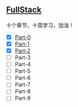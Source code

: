 ## [FullStack](https://fullstackopen.com/zh)

十个章节，十周学习，加油！

-   [x] [Part-0](./part0/README.md)
-   [x] [Part-1](./part1/README.md)
-   [x] [Part-2](./part2/README.md)
-   [ ] Part-3
-   [ ] Part-4
-   [ ] Part-5
-   [ ] Part-6
-   [ ] Part-7
-   [ ] Part-8
-   [ ] Part-9
